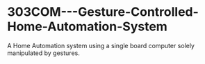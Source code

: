 # 303COM---Gesture-Controlled-Home-Automation-System
A Home Automation system using a single board computer solely manipulated by gestures.
